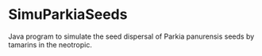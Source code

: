 # SimuParkiaSeeds
Java program to simulate the seed dispersal of Parkia panurensis seeds by tamarins in the neotropic.
